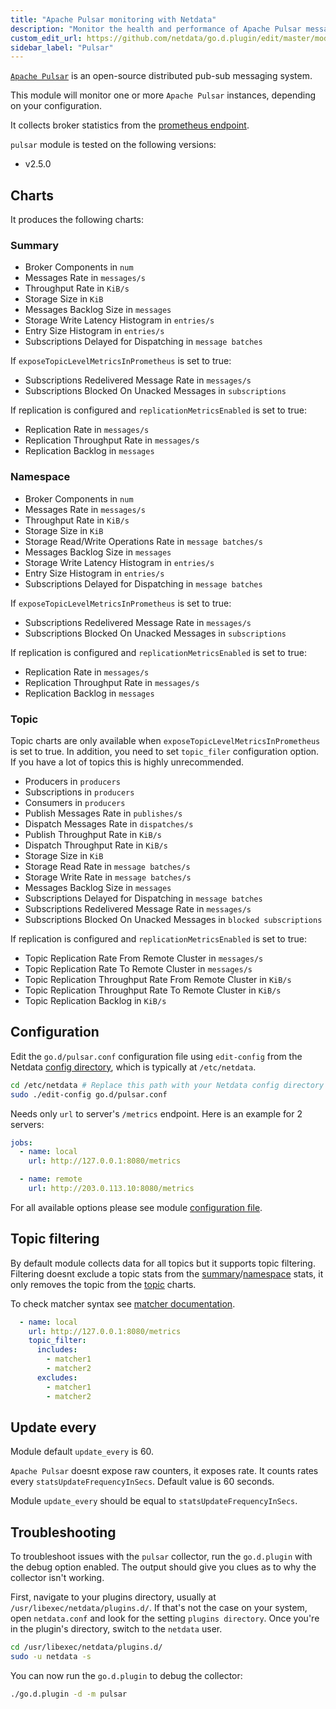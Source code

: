 ```yaml
---
title: "Apache Pulsar monitoring with Netdata"
description: "Monitor the health and performance of Apache Pulsar messaging systems with zero configuration, per-second metric granularity, and interactive visualizations."
custom_edit_url: https://github.com/netdata/go.d.plugin/edit/master/modules/pulsar/README.md
sidebar_label: "Pulsar"
---
```




[`Apache Pulsar`](http://pulsar.apache.org/) is an open-source distributed pub-sub messaging system.

This module will monitor one or more `Apache Pulsar` instances, depending on your configuration.

It collects broker statistics from
the [prometheus endpoint](https://pulsar.apache.org/docs/en/deploy-monitoring/#broker-stats).

`pulsar` module is tested on the following versions:

- v2.5.0

## Charts

It produces the following charts:

### Summary

- Broker Components in `num`
- Messages Rate in `messages/s`
- Throughput Rate in `KiB/s`
- Storage Size in `KiB`
- Messages Backlog Size in `messages`
- Storage Write Latency Histogram in `entries/s`
- Entry Size Histogram in `entries/s`
- Subscriptions Delayed for Dispatching in `message batches`

If `exposeTopicLevelMetricsInPrometheus` is set to true:

- Subscriptions Redelivered Message Rate in `messages/s`
- Subscriptions Blocked On Unacked Messages in `subscriptions`

If replication is configured and `replicationMetricsEnabled` is set to true:

- Replication Rate in `messages/s`
- Replication Throughput Rate in `messages/s`
- Replication Backlog in `messages`

### Namespace

- Broker Components in `num`
- Messages Rate in `messages/s`
- Throughput Rate in `KiB/s`
- Storage Size in `KiB`
- Storage Read/Write Operations Rate in `message batches/s`
- Messages Backlog Size in `messages`
- Storage Write Latency Histogram in `entries/s`
- Entry Size Histogram in `entries/s`
- Subscriptions Delayed for Dispatching in `message batches`

If `exposeTopicLevelMetricsInPrometheus` is set to true:

- Subscriptions Redelivered Message Rate in `messages/s`
- Subscriptions Blocked On Unacked Messages in `subscriptions`

If replication is configured and `replicationMetricsEnabled` is set to true:

- Replication Rate in `messages/s`
- Replication Throughput Rate in `messages/s`
- Replication Backlog in `messages`

### Topic

Topic charts are only available when `exposeTopicLevelMetricsInPrometheus` is set to true. In addition, you need to
set `topic_filer` configuration option. If you have a lot of topics this is highly unrecommended.

- Producers in `producers`
- Subscriptions in `producers`
- Consumers in `producers`
- Publish Messages Rate in `publishes/s`
- Dispatch Messages Rate in `dispatches/s`
- Publish Throughput Rate in `KiB/s`
- Dispatch Throughput Rate in `KiB/s`
- Storage Size in `KiB`
- Storage Read Rate in `message batches/s`
- Storage Write Rate in `message batches/s`
- Messages Backlog Size in `messages`
- Subscriptions Delayed for Dispatching in `message batches`
- Subscriptions Redelivered Message Rate in `messages/s`
- Subscriptions Blocked On Unacked Messages in `blocked subscriptions`

If replication is configured and `replicationMetricsEnabled` is set to true:

- Topic Replication Rate From Remote Cluster in `messages/s`
- Topic Replication Rate To Remote Cluster in `messages/s`
- Topic Replication Throughput Rate From Remote Cluster in `KiB/s`
- Topic Replication Throughput Rate To Remote Cluster in `KiB/s`
- Topic Replication Backlog in `KiB/s`

## Configuration

Edit the `go.d/pulsar.conf` configuration file using `edit-config` from the
Netdata [config directory](/docs/configure/nodes), which is typically at `/etc/netdata`.

```bash
cd /etc/netdata # Replace this path with your Netdata config directory
sudo ./edit-config go.d/pulsar.conf
```

Needs only `url` to server's `/metrics` endpoint. Here is an example for 2 servers:

```yaml
jobs:
  - name: local
    url: http://127.0.0.1:8080/metrics

  - name: remote
    url: http://203.0.113.10:8080/metrics
```

For all available options please see
module [configuration file](https://github.com/netdata/go.d.plugin/blob/master/config/go.d/pulsar.conf).

## Topic filtering

By default module collects data for all topics but it supports topic filtering. Filtering doesnt exclude a topic stats
from the [summary](#summary)/[namespace](#namespace) stats, it only removes the topic from the [topic](#topic) charts.

To check matcher syntax
see [matcher documentation](https://github.com/netdata/go.d.plugin/blob/master/pkg/matcher/README.md).

```yaml
  - name: local
    url: http://127.0.0.1:8080/metrics
    topic_filter:
      includes:
        - matcher1
        - matcher2
      excludes:
        - matcher1
        - matcher2
```

## Update every

Module default `update_every` is 60.

`Apache Pulsar` doesnt expose raw counters, it exposes rate. It counts rates every `statsUpdateFrequencyInSecs`. Default
value is 60 seconds.

Module `update_every` should be equal to `statsUpdateFrequencyInSecs`.

## Troubleshooting

To troubleshoot issues with the `pulsar` collector, run the `go.d.plugin` with the debug option enabled. The output
should give you clues as to why the collector isn't working.

First, navigate to your plugins directory, usually at `/usr/libexec/netdata/plugins.d/`. If that's not the case on your
system, open `netdata.conf` and look for the setting `plugins directory`. Once you're in the plugin's directory, switch
to the `netdata` user.

```bash
cd /usr/libexec/netdata/plugins.d/
sudo -u netdata -s
```

You can now run the `go.d.plugin` to debug the collector:

```bash
./go.d.plugin -d -m pulsar
```
